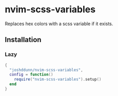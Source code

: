 # nvim-scss-variables

Replaces hex colors with a scss variable if it exists.

## Installation

### Lazy

```lua
{
  "joshddunn/nvim-scss-variables",
  config = function()
    require("nvim-scss-variables").setup()
  end
}
```
